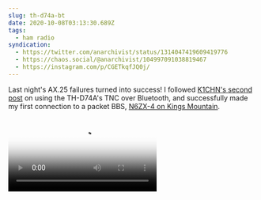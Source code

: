 ```yaml
---
slug: th-d74a-bt
date: 2020-10-08T03:13:30.689Z
tags:
  - ham radio
syndication:
  - https://twitter.com/anarchivist/status/1314047419609419776
  - https://chaos.social/@anarchivist/104997091038819467
  - https://instagram.com/p/CGETkqfJQ0j/
---
```

Last night's AX.25 failures turned into success! I followed [K1CHN's second post](https://www.k1chn.com/posts/winlink-th-d74a-now-with-more-bluetooth/) on using the TH-D74A's TNC over Bluetooth, and successfully made my first connection to a packet BBS, [N6ZX-4 on Kings Mountain](http://www.kingsmountainonline.com/community/radio-club).

<video class="u-video" controls="controls"
       src="/images/packet.mp4" 
       poster="/images/packet.jpg">
recording of a packet radio connection to a BBS</video>